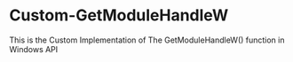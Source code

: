 # Custom-GetModuleHandleW
This is the Custom Implementation of The GetModuleHandleW() function in Windows API 

